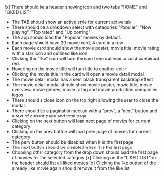 [x] There should be a header showing icon and two tabs "HOME" and "LIKED LIST"
* The TAB should show an active style for current active tab
* There should be a dropdown select with categories "Popular", "Now playing", "Top rated" and "Up coming"
* The app should load the "Popular" movies by default.
* Each page should have 20 movie card, 4 card in a row
* Each movie card should show the movie poster, movie title, movie rating with a star icon and outlined like icon
* Clicking the "like" icon will turn the icon from outlined to solid contained red.
* Hovering on the movie title will turn title to another color
* Clicking the movie title in the card will open a movie detail modal
* The movie detail modal has a semi black transparent backdrop effect
* The movie detail modal should show movie poster, movie title, movie overview, movie genres, movie rating and movie production companies logos
* There should a close icon on the top right allowing the user to close the modal.
* There should be a pagination section with a "prev", a "next" button and a text of current page and total page
* Clicking on the next button will load next page of movies for current category
* Clicking on the prev button will load prev page of movies for current category
* The perv button should be disabled when it is the first page
* The next button should be disabled when it is the last page
* Choosing other category from the drop down should load the first page of movies for the selected category
[x] Clicking on the "LIKED LIST" in the header should list all liked movies
[x] Clicking the like button of the already like movie again should remove it from the like list
